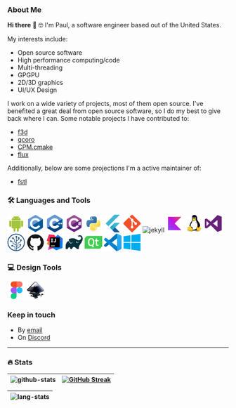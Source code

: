 ### About Me

**Hi there** 👋
🤓 I'm Paul, a software engineer based out of the United States. 

My interests include:

- Open source software
- High performance computing/code
- Multi-threading
- GPGPU 
- 2D/3D graphics
- UI/UX Design

I work on a wide variety of projects, most of them open source. I've benefited a great deal from open source software, so I do my best to give back where I can. Some notable projects I have contributed to:

- [f3d](https://github.com/f3d-app/f3d)
- [qcoro](https://github.com/danvratil/qcoro)
- [CPM.cmake](https://github.com/cpm-cmake/CPM.cmake)
- [flux](https://github.com/tcbrindle/flux)

Additionally, below are some projections I'm a active maintainer of:

- [fstl](https://github.com/fstl-app/fstl)

### :hammer_and_wrench: Languages and Tools

<p align="left">
  <img src="https://github.com/devicons/devicon/blob/v2.15.1/icons/android/android-original.svg" alt="android" width="40" height="40"/>
  <img src="https://github.com/devicons/devicon/blob/v2.15.1/icons/c/c-original.svg" alt="c" width="40" height="40"/>
  <img src="https://github.com/devicons/devicon/blob/v2.15.1/icons/cplusplus/cplusplus-original.svg" alt="cplusplus" width="40" height="40"/>
  <img src="https://github.com/devicons/devicon/blob/v2.15.1/icons/csharp/csharp-original.svg" alt="csharp" width="40" height="40"/>
  <img src="https://github.com/devicons/devicon/blob/v2.15.1/icons/python/python-original.svg" alt="windows" width="40"/>
  <img src="https://github.com/devicons/devicon/blob/v2.15.1/icons/flutter/flutter-original.svg" alt="flutter" width="40" height="40"/>
  <img src="https://github.com/devicons/devicon/blob/v2.15.1/icons/git/git-plain.svg" alt="git" width="40" height="40"/>
  <img src="https://www.vectorlogo.zone/logos/jekyllrb/jekyllrb-icon.svg" alt="jekyll" width="40" height="40"/>
  <img src="https://github.com/devicons/devicon/blob/v2.15.1/icons/kotlin/kotlin-original.svg" alt="kotlin" width="40" height="40"/>
  <img src="https://github.com/devicons/devicon/blob/v2.15.1/icons/linux/linux-original.svg" alt="linux" width="40" height="40"/>
  <img src="https://github.com/devicons/devicon/blob/v2.15.1/icons/visualstudio/visualstudio-plain.svg" alt="visual-studio" width="40" height="40"/>
  <img src="https://github.com/devicons/devicon/blob/v2.15.1/icons/sourcetree/sourcetree-original.svg" alt="sourcetree" width="40" heigh="40"/>
  <img src="https://github.com/devicons/devicon/blob/v2.15.1/icons/github/github-original.svg" alt="github" width="40" height="40"/>
  <img src="https://github.com/devicons/devicon/blob/v2.15.1/icons/intellij/intellij-original.svg" alt="intellij" width="40" height="40"/>
  <img src="https://github.com/devicons/devicon/blob/v2.15.1/icons/gradle/gradle-plain.svg" alt="gradle" width="40" height="40"/>
  <img src="https://github.com/devicons/devicon/blob/v2.15.1/icons/qt/qt-original.svg" alt="qt" width="40" />
  <img src="https://github.com/devicons/devicon/blob/v2.15.1/icons/vscode/vscode-original.svg" alt="vscode" width="40"/>
  <img src="https://github.com/devicons/devicon/blob/v2.15.1/icons/windows8/windows8-original.svg" alt="windows" width="40"/>
</p>

### 💻 Design Tools

<p align="left">
  <img src="https://github.com/devicons/devicon/blob/v2.15.1/icons/figma/figma-original.svg" alt="figma" width="40" height="40"/>
  <img src="https://github.com/devicons/devicon/blob/v2.15.1/icons/inkscape/inkscape-original.svg" alt="figma" width="40" height="40"/>
</p>

### Keep in touch

- By [email](mailto:developer.paul.123@gmail.com)
- On [Discord](https://discord.gg/CX2ybByRnt)

---

### 🔥 Stats

| ![github-stats](https://github-readme-stats.vercel.app/api?username=developerpaul123&show_icons=true&count_private=true&theme=vision-friendly-dark) | [![GitHub Streak](https://github-readme-streak-stats.herokuapp.com?user=DeveloperPaul123&theme=vision-friendly-dark&exclude_days=Sun%2CFri%2CSat)](https://git.io/streak-stats) |
|:--:|:--:|

| ![lang-stats](https://github-readme-stats.vercel.app/api/top-langs/?username=developerpaul123&langs_count=6&layout=compact&hide=html,css,arduino,c&theme=vision-friendly-dark) |
|:--:|
